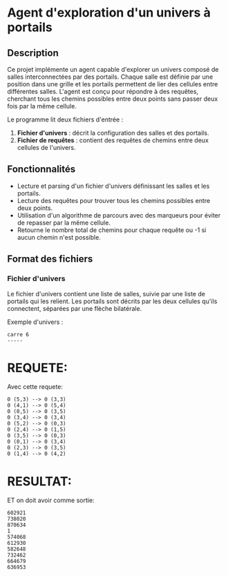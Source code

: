 # Agent d'exploration d'un univers à portails

## Description
Ce projet implémente un agent capable d'explorer un univers composé de salles interconnectées par des portails. Chaque salle est définie par une position dans une grille et les portails permettent de lier des cellules entre différentes salles. L'agent est conçu pour répondre à des requêtes, cherchant tous les chemins possibles entre deux points sans passer deux fois par la même cellule.

Le programme lit deux fichiers d'entrée :
1. **Fichier d'univers** : décrit la configuration des salles et des portails.
2. **Fichier de requêtes** : contient des requêtes de chemins entre deux cellules de l'univers.

## Fonctionnalités
- Lecture et parsing d'un fichier d'univers définissant les salles et les portails.
- Lecture des requêtes pour trouver tous les chemins possibles entre deux points.
- Utilisation d'un algorithme de parcours avec des marqueurs pour éviter de repasser par la même cellule.
- Retourne le nombre total de chemins pour chaque requête ou -1 si aucun chemin n'est possible.

## Format des fichiers

### Fichier d'univers
Le fichier d'univers contient une liste de salles, suivie par une liste de portails qui les relient. Les portails sont décrits par les deux cellules qu'ils connectent, séparées par une flèche bilatérale.

Exemple d'univers :


```
carre 6
-----
```

# REQUETE:

Avec cette requete:

```
0 (5,3) --> 0 (3,3)
0 (4,1) --> 0 (5,4)
0 (0,5) --> 0 (3,5)
0 (3,4) --> 0 (3,4)
0 (5,2) --> 0 (0,3)
0 (2,4) --> 0 (1,5)
0 (3,5) --> 0 (0,3)
0 (0,1) --> 0 (3,4)
0 (2,3) --> 0 (3,5)
0 (1,4) --> 0 (4,2)
```

# RESULTAT:

ET on doit avoir comme sortie:

```
602921
738020
870634
1
574068
612930
582648
732462
664679
636953
```
